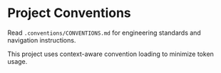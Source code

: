 # Project Conventions

Read `.conventions/CONVENTIONS.md` for engineering standards and navigation instructions.

This project uses context-aware convention loading to minimize token usage.